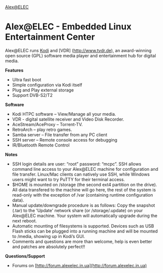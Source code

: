 [Alex@ELEC](http://www.alexelec.in.ua)

# Alex@ELEC - Embedded Linux Entertainment Center

Alex@ELEC runs [Kodi](http://kodi.tv) and [VDR] (http://www.tvdr.de), an award-winning open source (GPL)
software media player and entertainment hub for digital media.

**Features**

* Ultra fast boot
* Simple configuration via Kodi itself
* Plug and Play external storage
* Support DVB-S2/T2

**Software**

* Kodi HTPC software – View/Manage all your media.
* VDR - digital satellite receiver and Video Disk Recorder.
* AceStream/AceProxy – Torrent-TV.
* RetroArch – play retro games.
* Samba server – File transfer from any PC client
* SSH server – Remote console access for debugging
* IR/Bluetooth Remote Control

**Notes**

* SSH login details are user: “root” password: “mcpc”.
  SSH allows command line access to your Alex@ELEC machine for configuration
  and file transfer. Linux/Mac clients can natively use SSH, while Windows
  users might want to try PuTTY for their terminal access.
* $HOME is mounted on /storage (the second ext4 partition on the drive). 
  All data transfered to the machine will go here, the rest of the system is
  read-only with the exception of /var (containing runtime configuration data).
* Manual update/downgrade procedure is as follows:
  Copy the snapshot (.tar) to the 'Update' network share (or /storage/.update) on
  your Alex@ELEC machine. Your system will automatically upgrade during the 
  next reboot.
* Automatic mounting of filesystems is supported. Devices such as USB Flash 
  sticks can be plugged into a running machine and will be mounted to /media,
  showing up in Kodi’s GUI.
* Comments and questions are more than welcome, help is even better and patches 
  are absolutely perfect!!

**Questions/Support**

* Forums on [http://forum.alexelec.in.ua](http://forum.alexelec.in.ua)

